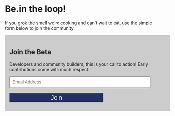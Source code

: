 # Be.in the loop!

If you grok the smell we're cooking and can't wait to eat, use the simple form below to join the community.

<!-- Begin MailChimp Signup Form -->

<div id="mc_embed_signup" style="padding: 1em; background:#cccccc; width:100%; overflow:hidden;">
    <form action="https://tokin.us18.list-manage.com/subscribe/post?u=cdd01506e0b4bfa0e69e8e39b&amp;id=537da4d6d3" method="post" id="mc-embedded-subscribe-form" name="mc-embedded-subscribe-form" class="validate" target="_blank" novalidate>
        <div>
            <label style="font-size:1em; " for="mce-EMAIL"><h2>Join the Beta</h2></label>
            <span>Developers and community builders, this is your call to action! Early contributions come with much respect.</span>
            <input style="margin-top:1em;min-width: 280px; width:90%; font-size: 0.9rem; line-height: 2rem; color: #4e6e8e; padding-left:0.5rem" type="email" value="" name="EMAIL" class="email" id="mce-EMAIL" placeholder="Email Address" required aria-label="Email Address">
            <input style="min-width: 200px; background: #253164; color: white; margin-top: 1rem; width:60%; font-size:1.5em;" type="submit" value="Join" name="subscribe" id="mc-embedded-subscribe">
        </div>
        <div style="position: absolute; left: -5000px;" aria-hidden="true">
            <input type="text" name="b_cdd01506e0b4bfa0e69e8e39b_537da4d6d3" tabindex="-1" value="">
        </div>
    </form>
</div>

<!--End mc_embed_signup-->
